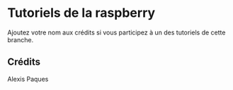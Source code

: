 Tutoriels de la raspberry
=========================

Ajoutez votre nom aux crédits si vous participez à un des tutoriels de cette branche.

Crédits
--------
Alexis Paques